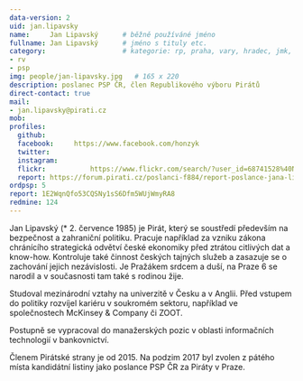 ```yaml
---
data-version: 2
uid: jan.lipavsky
name:     Jan Lipavský  	# běžně používáné jméno
fullname: Jan Lipavský  	# jméno s tituly etc.
category:                 	# kategorie: rp, praha, vary, hradec, jmk, senat
- rv
- psp
img: people/jan-lipavsky.jpg   # 165 x 220
description: poslanec PSP ČR, člen Republikového výboru Pirátů             	# kratký popis, max 160 znaků
direct-contact: true
mail:
- jan.lipavsky@pirati.cz
mob:	  
profiles:
  github:       
  facebook:     https://www.facebook.com/honzyk
  twitter: 	
  instagram:    
  flickr:		    https://www.flickr.com/search/?user_id=68741528%40N03&sort=date-taken-desc&text=jan%20lipavsk%C3%BD&view_all=1
  report: https://forum.pirati.cz/poslanci-f884/report-poslance-jana-lipavskeho-t39022.html
ordpsp: 5
report: 1E2WqnQfo53CQSNy1sS6Dfm5WUjWmyRA8
redmine: 124
---
```


Jan Lipavský (* 2. července 1985) je Pirát, který se soustředí především na bezpečnost a zahraniční politiku. Pracuje například za vzniku zákona chránícího strategická odvětví české ekonomiky před ztrátou citlivých dat a know-how. Kontroluje také činnost českých tajných služeb a zasazuje se o zachování jejich nezávislosti. Je Pražákem srdcem a duší, na Praze 6 se narodil a v současnosti tam také s rodinou žije. 

Studoval mezinárodní vztahy na univerzitě v Česku a v Anglii. Před vstupem do politiky rozvíjel kariéru v soukromém sektoru, například ve společnostech McKinsey & Company či ZOOT. 

Postupně se vypracoval do manažerských pozic v oblasti informačních technologií v bankovnictví. 

Členem Pirátské strany je od 2015. Na podzim 2017 byl zvolen z pátého místa kandidátní listiny jako poslance PSP ČR za Piráty v Praze.

